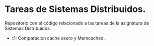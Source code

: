 # Tareas de Sistemas Distribuidos.
Repositorio con el código relacionado a las tareas de la asignatura de Sistemas Distribuidos.
* t1: Comparación cache asero y Memcached.
